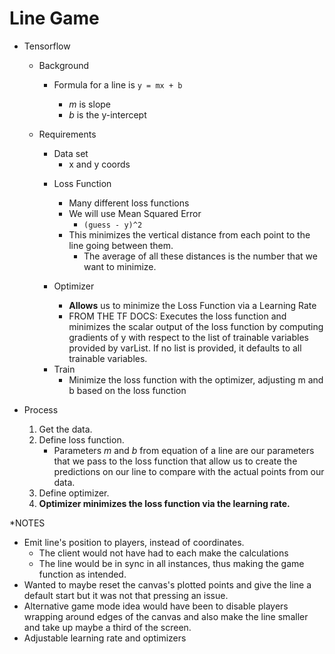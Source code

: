 # Line Game

- Tensorflow

  - Background

    - Formula for a line is `y = mx + b`

      - _m_ is slope
      - _b_ is the y-intercept

  * Requirements

    - Data set
      - x and y coords

    * Loss Function

      - Many different loss functions
      - We will use Mean Squared Error
        - `(guess - y)^2`
      - This minimizes the vertical distance from each point to the line going between them.
        - The average of all these distances is the number that we want to minimize.

    * Optimizer
      - **Allows** us to minimize the Loss Function via a Learning Rate
      - FROM THE TF DOCS: Executes the loss function and minimizes the scalar output of the loss function by computing gradients of y with respect to the list of trainable variables provided by varList. If no list is provided, it defaults to all trainable variables.

    - Train
      - Minimize the loss function with the optimizer, adjusting m and b based on the loss function

- Process

  1.  Get the data.
  2.  Define loss function.
      - Parameters _m_ and _b_ from equation of a line are our parameters that we pass to the loss function that allow us to create the predictions on our line to compare with the actual points from our data.
  3.  Define optimizer.
  4.  **Optimizer minimizes the loss function via the learning rate.**

\*NOTES

- Emit line's position to players, instead of coordinates.
  - The client would not have had to each make the calculations
  - The line would be in sync in all instances, thus making the game function as intended.
- Wanted to maybe reset the canvas's plotted points and give the line a default start but it was not that pressing an issue.
- Alternative game mode idea would have been to disable players wrapping around edges of the canvas and also make the line smaller and take up maybe a third of the screen.
- Adjustable learning rate and optimizers
